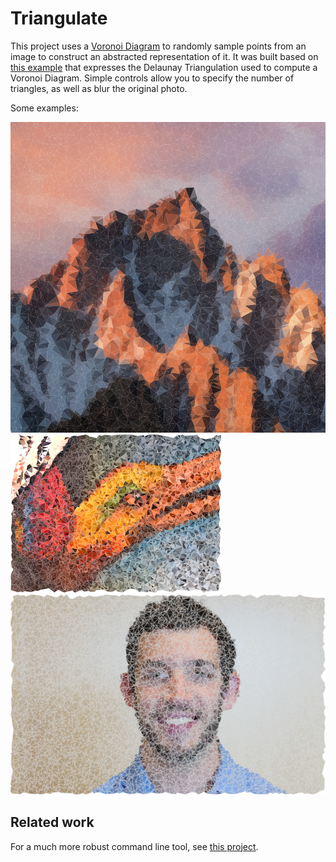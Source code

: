 # Triangulate
<p>This project uses a <a href="https://github.com/d3/d3/blob/master/API.md#voronoi-diagrams-d3-voronoi" target="_blank">Voronoi Diagram</a> to randomly sample points from an image to construct an abstracted representation of it. It was built based on <a href="https://bl.ocks.org/mbostock/4341156">this example</a> that expresses the Delaunay Triangulation used to compute a Voronoi Diagram. Simple controls allow you to specify the number of triangles, as well as blur the original photo.</p>

Some examples:

![mountain photo](imgs/triangle-mountains.png)
![bird](imgs/bird.png)
![Freeman photo](imgs/freeman-triangle.png)

## Related work 
For a much more robust command line tool, see [this project](https://github.com/esimov/triangle).